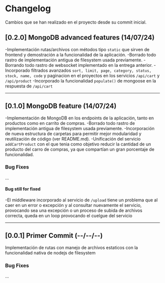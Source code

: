 # Changelog

Cambios que se han realizado en el proyecto desde su commit inicial.

## [0.2.0] MongoDB advanced features (14/07/24)

-Implementación rutas/archivos con métodos tipo `static` que sirven de frontend y demostración a la funcionalidad de la aplicación.
-Borrado todo rastro de implementación antigua de filesystem usada previamente.
-Borrando todo rastro de websocket implementado en la entrega anterior.
-Incorporado filtrados avanzados `sort, limit, page, category, status, stock, name, code` y paginacion en el proyectos en los servicios `/api/cart` y `/api/product`
-Incorporado la funcionalidad `populate()` de mongoose en la respuesta de `/api/cart` 

-------------------------------------------------------------------------------------------------------------------

## [0.1.0] MongoDB feature (14/07/24)

-Implementación de MongoDB en los endpoints de la aplicación, tanto en productos como en carrito de compras.
-Borrado todo rastro de implementación antigua de filesystem usada previamente.
-Incorporación de nueva estructura de carpetas para permitir mejor modularidad y reutilización de código (ver README.md).
-Unificación del servicio `addCartProduct` con el que tenia como objetivo reducir la cantidad de un producto del carro de compras, ya que compartían un gran porcentaje de funcionalidad.

### Bug Fixes

...

#### Bug still for fixed

-El middleware incorporado al servicio de `/upload` tiene un problema que al caer en un error o excepción y al consultar nuevamente el servicio, provocando sea una excepción o un proceso de subida de archivos correcta, queda en un loop provocando el cuelgue del servicio

-------------------------------------------------------------------------------------------------------------------

## [0.0.1] Primer Commit (--/--/--)

Implementación de rutas con manejo de archivos estaticos con la funcionalidad nativa de nodejs de filesystem

### Bug Fixes

...


